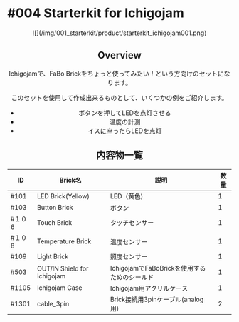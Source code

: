 # #004 Starterkit for Ichigojam

<center>
![](/img/001_starterkit/product/starterkit_ichigojam001.png)
<!--COLORME-->

## Overview
Ichigojamで、FaBo Brickをちょっと使ってみたい！という方向けのセットになります。

このセットを使用して作成出来るものとして、いくつかの例をご紹介します。
- ボタンを押してLEDを点灯させる
- 温度の計測
- イスに座ったらLEDを点灯

## 内容物一覧

|ID|Brick名|説明|数量|
|--|--|--|--|
|#101|LED Brick(Yellow)|LED（黄色)|1|
|#103|Button Brick|ボタン|1|
|#１０6|Touch Brick|タッチセンサー|1|
|#１０8|Temperature Brick|温度センサー|1|
|#109|Light Brick|照度センサー|1|
|#503|OUT/IN Shield for Ichigojam|IchigojamでFaBoBrickを使用するためのシールド|1|
|#1105|Ichigojam Case|Ichigojam用アクリルケース|1|
|#1301|cable_3pin|Brick接続用3pinケーブル(analog用)|2|
